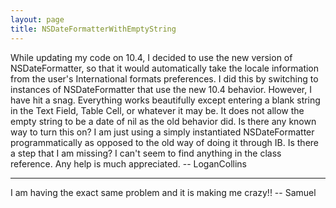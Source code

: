 ```yaml
---
layout: page
title: NSDateFormatterWithEmptyString
---
```


While updating my code on 10.4, I decided to use the new version of NSDateFormatter, so that it would automatically take the locale information from the user's International formats preferences. I did this by switching to instances of NSDateFormatter that use the new 10.4 behavior. However, I have hit a snag. Everything works beautifully except entering a blank string in the Text Field, Table Cell, or whatever it may be. It does not allow the empty string to be a date of nil as the old behavior did. Is there any known way to turn this on? I am just using a simply instantiated NSDateFormatter programmatically as opposed to the old way of doing it through IB. Is there a step that I am missing? I can't seem to find anything in the class reference. Any help is much appreciated. -- LoganCollins

---- 

I am having the exact same problem and it is making me crazy!! -- Samuel

